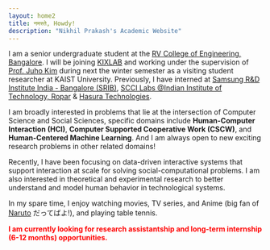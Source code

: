 ```yaml
---
layout: home2
title: नमस्ते, Howdy!
description: "Nikhil Prakash's Academic Website"
---
```


I am a senior undergraduate student at the [RV College of Engineering, Bangalore](https://rvce.edu.in/). I will be joining [KIXLAB](https://kixlab.org/) and working under the supervision of [Prof. Juho Kim](http://juhokim.com/) during next the winter semester as a visiting student researcher at KAIST University. Previously, I have interned at [Samsung R&D Institute India - Bangalore (SRIB)](https://research.samsung.com/sri-b), [SCCI Labs @Indian Institute of Technology, Ropar](http://sccilabs.org/) & [Hasura Technologies](https://hasura.io/).

I am broadly interested in problems that lie at the intersection of Computer Science and Social Sciences, specific domains include **Human-Computer Interaction (HCI)**, **Computer Supported Cooperative Work (CSCW)**, and **Human-Centered Machine Learning**. And I am always open to new exciting research problems in other related domains! 

Recently, I have been focusing on data-driven interactive systems that support interaction at scale for solving social-computational problems. I am also interested in theoretical and experimental research to better understand and model human behavior in technological systems.


In my spare time, I enjoy watching movies, TV series, and Anime (big fan of [Naruto](https://en.wikipedia.org/wiki/Naruto) だってばよ!), and playing table tennis.

<span style="color:red">**I am currently looking for research assistantship and long-term internship (6-12 months) opportunities.**</span>